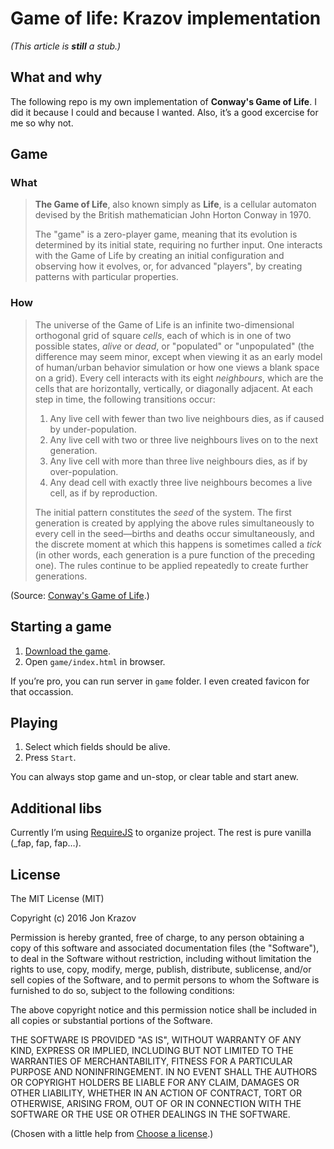 # Game of life: Krazov implementation

_(This article is **still** a stub.)_

## What and why

The following repo is my own implementation of **Conway's Game of Life**. I did it because I could and because I wanted. Also, it’s a good excercise for me so why not.

## Game

### What

>**The Game of Life**, also known simply as **Life**, is a cellular automaton devised by the British mathematician John Horton Conway in 1970.
>
>The "game" is a zero-player game, meaning that its evolution is determined by its initial state, requiring no further input. One interacts with the Game of Life by creating an initial configuration and observing how it evolves, or, for advanced "players", by creating patterns with particular properties.

### How

>The universe of the Game of Life is an infinite two-dimensional orthogonal grid of square _cells_, each of which is in one of two possible states, _alive_ or _dead_, or "populated" or "unpopulated" (the difference may seem minor, except when viewing it as an early model of human/urban behavior simulation or how one views a blank space on a grid). Every cell interacts with its eight _neighbours_, which are the cells that are horizontally, vertically, or diagonally adjacent. At each step in time, the following transitions occur:
>
>1. Any live cell with fewer than two live neighbours dies, as if caused by under-population.
>2. Any live cell with two or three live neighbours lives on to the next generation.
>3. Any live cell with more than three live neighbours dies, as if by over-population.
>4. Any dead cell with exactly three live neighbours becomes a live cell, as if by reproduction.
>
>The initial pattern constitutes the _seed_ of the system. The first generation is created by applying the above rules simultaneously to every cell in the seed—births and deaths occur simultaneously, and the discrete moment at which this happens is sometimes called a _tick_ (in other words, each generation is a pure function of the preceding one). The rules continue to be applied repeatedly to create further generations.

(Source: [Conway's Game of Life](https://en.wikipedia.org/wiki/Conway%27s_Game_of_Life).)

## Starting a game

1. [Download the game](https://github.com/Krazov/game-of-life/archive/master.zip).
2. Open `game/index.html` in browser.

If you’re pro, you can run server in `game` folder. I even created favicon for that occassion.

## Playing

1. Select which fields should be alive.
2. Press `Start`.

You can always stop game and un-stop, or clear table and start anew.

## Additional libs

Currently I’m using [RequireJS](https://github.com/requirejs/requirejs) to organize project. The rest is pure vanilla (_fap, fap, fap…).

## License

The MIT License (MIT)

Copyright (c) 2016 Jon Krazov

Permission is hereby granted, free of charge, to any person obtaining a copy
of this software and associated documentation files (the "Software"), to deal
in the Software without restriction, including without limitation the rights
to use, copy, modify, merge, publish, distribute, sublicense, and/or sell
copies of the Software, and to permit persons to whom the Software is
furnished to do so, subject to the following conditions:

The above copyright notice and this permission notice shall be included in all
copies or substantial portions of the Software.

THE SOFTWARE IS PROVIDED "AS IS", WITHOUT WARRANTY OF ANY KIND, EXPRESS OR
IMPLIED, INCLUDING BUT NOT LIMITED TO THE WARRANTIES OF MERCHANTABILITY,
FITNESS FOR A PARTICULAR PURPOSE AND NONINFRINGEMENT. IN NO EVENT SHALL THE
AUTHORS OR COPYRIGHT HOLDERS BE LIABLE FOR ANY CLAIM, DAMAGES OR OTHER
LIABILITY, WHETHER IN AN ACTION OF CONTRACT, TORT OR OTHERWISE, ARISING FROM,
OUT OF OR IN CONNECTION WITH THE SOFTWARE OR THE USE OR OTHER DEALINGS IN THE
SOFTWARE.

(Chosen with a little help from [Choose a license](http://choosealicense.com).)